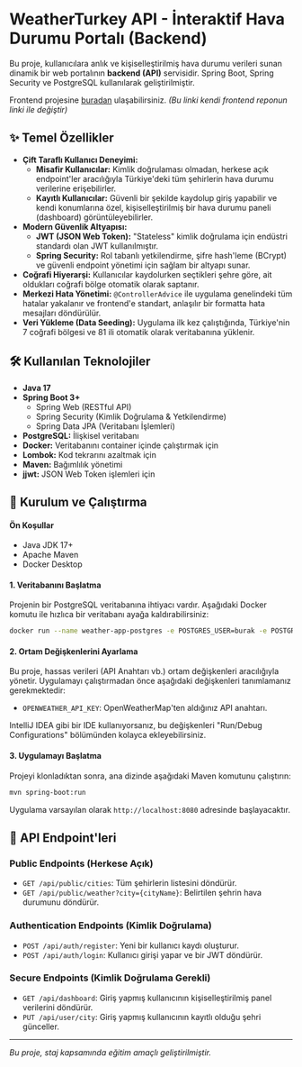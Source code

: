 # WeatherTurkey API - İnteraktif Hava Durumu Portalı (Backend)

Bu proje, kullanıcılara anlık ve kişiselleştirilmiş hava durumu verileri sunan dinamik bir web portalının **backend (API)** servisidir. Spring Boot, Spring Security ve PostgreSQL kullanılarak geliştirilmiştir.

Frontend projesine [buradan](https://github.com/SENIN_KULLANICI_ADIN/weather-turkey-frontend) ulaşabilirsiniz. *(Bu linki kendi frontend reponun linki ile değiştir)*

## ✨ Temel Özellikler

*   **Çift Taraflı Kullanıcı Deneyimi:**
    *   **Misafir Kullanıcılar:** Kimlik doğrulaması olmadan, herkese açık endpoint'ler aracılığıyla Türkiye'deki tüm şehirlerin hava durumu verilerine erişebilirler.
    *   **Kayıtlı Kullanıcılar:** Güvenli bir şekilde kaydolup giriş yapabilir ve kendi konumlarına özel, kişiselleştirilmiş bir hava durumu paneli (dashboard) görüntüleyebilirler.
*   **Modern Güvenlik Altyapısı:**
    *   **JWT (JSON Web Token):** "Stateless" kimlik doğrulama için endüstri standardı olan JWT kullanılmıştır.
    *   **Spring Security:** Rol tabanlı yetkilendirme, şifre hash'leme (BCrypt) ve güvenli endpoint yönetimi için sağlam bir altyapı sunar.
*   **Coğrafi Hiyerarşi:** Kullanıcılar kaydolurken seçtikleri şehre göre, ait oldukları coğrafi bölge otomatik olarak saptanır.
*   **Merkezi Hata Yönetimi:** `@ControllerAdvice` ile uygulama genelindeki tüm hatalar yakalanır ve frontend'e standart, anlaşılır bir formatta hata mesajları döndürülür.
*   **Veri Yükleme (Data Seeding):** Uygulama ilk kez çalıştığında, Türkiye'nin 7 coğrafi bölgesi ve 81 ili otomatik olarak veritabanına yüklenir.

## 🛠️ Kullanılan Teknolojiler

*   **Java 17**
*   **Spring Boot 3+**
    *   Spring Web (RESTful API)
    *   Spring Security (Kimlik Doğrulama & Yetkilendirme)
    *   Spring Data JPA (Veritabanı İşlemleri)
*   **PostgreSQL:** İlişkisel veritabanı
*   **Docker:** Veritabanını container içinde çalıştırmak için
*   **Lombok:** Kod tekrarını azaltmak için
*   **Maven:** Bağımlılık yönetimi
*   **jjwt:** JSON Web Token işlemleri için

## 🚀 Kurulum ve Çalıştırma

#### Ön Koşullar
*   Java JDK 17+
*   Apache Maven
*   Docker Desktop

#### 1. Veritabanını Başlatma
Projenin bir PostgreSQL veritabanına ihtiyacı vardır. Aşağıdaki Docker komutu ile hızlıca bir veritabanı ayağa kaldırabilirsiniz:
```bash
docker run --name weather-app-postgres -e POSTGRES_USER=burak -e POSTGRES_PASSWORD=12345 -e POSTGRES_DB=weatherdb -p 5434:5432 -d postgres:15
```

#### 2. Ortam Değişkenlerini Ayarlama
Bu proje, hassas verileri (API Anahtarı vb.) ortam değişkenleri aracılığıyla yönetir. Uygulamayı çalıştırmadan önce aşağıdaki değişkenleri tanımlamanız gerekmektedir:

*   `OPENWEATHER_API_KEY`: OpenWeatherMap'ten aldığınız API anahtarı.

IntelliJ IDEA gibi bir IDE kullanıyorsanız, bu değişkenleri "Run/Debug Configurations" bölümünden kolayca ekleyebilirsiniz.

#### 3. Uygulamayı Başlatma
Projeyi klonladıktan sonra, ana dizinde aşağıdaki Maven komutunu çalıştırın:
```bash
mvn spring-boot:run
```
Uygulama varsayılan olarak `http://localhost:8080` adresinde başlayacaktır.

## 📄 API Endpoint'leri

### Public Endpoints (Herkese Açık)
*   `GET /api/public/cities`: Tüm şehirlerin listesini döndürür.
*   `GET /api/public/weather?city={cityName}`: Belirtilen şehrin hava durumunu döndürür.

### Authentication Endpoints (Kimlik Doğrulama)
*   `POST /api/auth/register`: Yeni bir kullanıcı kaydı oluşturur.
*   `POST /api/auth/login`: Kullanıcı girişi yapar ve bir JWT döndürür.

### Secure Endpoints (Kimlik Doğrulama Gerekli)
*   `GET /api/dashboard`: Giriş yapmış kullanıcının kişiselleştirilmiş panel verilerini döndürür.
*   `PUT /api/user/city`: Giriş yapmış kullanıcının kayıtlı olduğu şehri günceller.

---
*Bu proje, staj kapsamında eğitim amaçlı geliştirilmiştir.*
